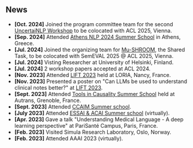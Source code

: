 ## News

<ul>
<li><strong>[Oct. 2024]</strong> Joined the program committee team for the second <a href="https://uncertainlp.github.io/">UncertaiNLP Workshop</a> to be colocated with ACL 2025, Vienna.</li>
<li><strong>[Sep. 2024]</strong> Attended <a href="https://athnlp.github.io/2024/index.html">Athens NLP 2024 Summer School</a> in Athens, Greece.</li>
<li><strong>[Jul. 2024]</strong> Joined the organizing team for <a href="https://helsinki-nlp.github.io/shroom/">Mu-SHROOM</a>, the Shared Task, to be colocated with SemEVAL 2025 @ ACL 2025, Vienna.</li>
<li><strong>[Jul. 2024]</strong> Visting Researcher at University of Helsinki, Finland.</li>
<li><strong>[Jul. 2024]</strong> 2 workshop papers accepted at ACL 2024.</li>
<li><strong>[Nov. 2023]</strong> Attended <a href="https://lift2023.sciencesconf.org/">LIFT 2023</a> held at LORIA, Nancy, France.</li>
<li><strong>[Nov. 2023]</strong> Presented a poster on "Can LLMs be used to understand clinical notes better?" at <a href="https://lift2023.sciencesconf.org/">LIFT 2023</a>.</li>
<li><strong>[Sept. 2023]</strong> Attended <a href="https://quarter-on-causality.github.io/practice/">Tools in Causality Summer School</a> held at Autrans, Grenoble, France.</li>
<li><strong>[Sept. 2023]</strong> Attended <a href="https://ccaim.cam.ac.uk/summer-school/">CCAIM Summer school</a>.</li>
<li><strong>[July 2023]</strong> Attended <a href="https://essai.si/">ESSAI & ACAI Summer school</a> (virtually).</li>
<li><strong>[Apr. 2023]</strong> Gave a talk "Understanding Medical Language - A deep learning perspective" at PariSanté Campus, Paris, France.</li>
<li><strong>[Feb. 2023]</strong> Visited Simula Research Laboratory, Oslo, Norway.</li>
<li><strong>[Feb. 2023]</strong> Attended AAAI 2023 (virtually).</li>
</ul>
